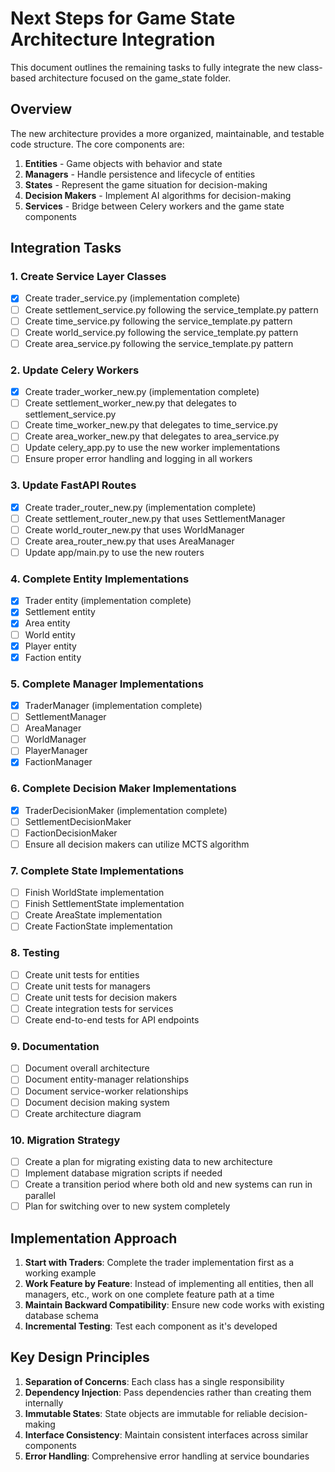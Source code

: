 # Next Steps for Game State Architecture Integration

This document outlines the remaining tasks to fully integrate the new class-based architecture focused on the game_state folder.

## Overview

The new architecture provides a more organized, maintainable, and testable code structure. The core components are:

1. **Entities** - Game objects with behavior and state
2. **Managers** - Handle persistence and lifecycle of entities
3. **States** - Represent the game situation for decision-making
4. **Decision Makers** - Implement AI algorithms for decision-making
5. **Services** - Bridge between Celery workers and the game state components

## Integration Tasks

### 1. Create Service Layer Classes

- [x] Create trader_service.py (implementation complete)
- [ ] Create settlement_service.py following the service_template.py pattern
- [ ] Create time_service.py following the service_template.py pattern
- [ ] Create world_service.py following the service_template.py pattern
- [ ] Create area_service.py following the service_template.py pattern

### 2. Update Celery Workers

- [x] Create trader_worker_new.py (implementation complete)
- [ ] Create settlement_worker_new.py that delegates to settlement_service.py
- [ ] Create time_worker_new.py that delegates to time_service.py
- [ ] Create area_worker_new.py that delegates to area_service.py
- [ ] Update celery_app.py to use the new worker implementations
- [ ] Ensure proper error handling and logging in all workers

### 3. Update FastAPI Routes

- [x] Create trader_router_new.py (implementation complete)
- [ ] Create settlement_router_new.py that uses SettlementManager
- [ ] Create world_router_new.py that uses WorldManager
- [ ] Create area_router_new.py that uses AreaManager
- [ ] Update app/main.py to use the new routers

### 4. Complete Entity Implementations

- [x] Trader entity (implementation complete)
- [x] Settlement entity
- [x] Area entity
- [ ] World entity
- [x] Player entity
- [x] Faction entity

### 5. Complete Manager Implementations

- [x] TraderManager (implementation complete)
- [ ] SettlementManager
- [ ] AreaManager
- [ ] WorldManager
- [ ] PlayerManager
- [x] FactionManager

### 6. Complete Decision Maker Implementations

- [x] TraderDecisionMaker (implementation complete)
- [ ] SettlementDecisionMaker
- [ ] FactionDecisionMaker
- [ ] Ensure all decision makers can utilize MCTS algorithm

### 7. Complete State Implementations

- [ ] Finish WorldState implementation
- [ ] Finish SettlementState implementation
- [ ] Create AreaState implementation
- [ ] Create FactionState implementation

### 8. Testing

- [ ] Create unit tests for entities
- [ ] Create unit tests for managers
- [ ] Create unit tests for decision makers
- [ ] Create integration tests for services
- [ ] Create end-to-end tests for API endpoints

### 9. Documentation

- [ ] Document overall architecture
- [ ] Document entity-manager relationships
- [ ] Document service-worker relationships
- [ ] Document decision making system
- [ ] Create architecture diagram

### 10. Migration Strategy

- [ ] Create a plan for migrating existing data to new architecture
- [ ] Implement database migration scripts if needed
- [ ] Create a transition period where both old and new systems can run in parallel
- [ ] Plan for switching over to new system completely

## Implementation Approach

1. **Start with Traders**: Complete the trader implementation first as a working example
2. **Work Feature by Feature**: Instead of implementing all entities, then all managers, etc., work on one complete feature path at a time
3. **Maintain Backward Compatibility**: Ensure new code works with existing database schema
4. **Incremental Testing**: Test each component as it's developed

## Key Design Principles

1. **Separation of Concerns**: Each class has a single responsibility
2. **Dependency Injection**: Pass dependencies rather than creating them internally
3. **Immutable States**: State objects are immutable for reliable decision-making
4. **Interface Consistency**: Maintain consistent interfaces across similar components
5. **Error Handling**: Comprehensive error handling at service boundaries